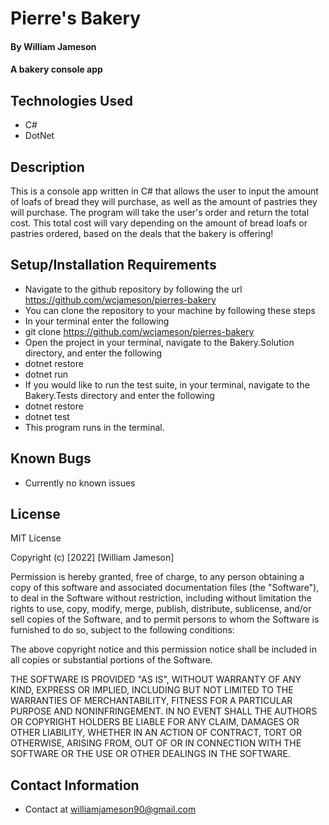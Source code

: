 # Pierre's Bakery

#### By William Jameson

#### A bakery console app

## Technologies Used

* C#
* DotNet

## Description

This is a console app written in C# that allows the user to input the amount of loafs of bread they will purchase, as well as the amount of pastries they will purchase.  The program will take the user's order and return the total cost.  This total cost will vary depending on the amount of bread loafs or pastries ordered, based on the deals that the bakery is offering!

## Setup/Installation Requirements

* Navigate to the github repository by following the url https://github.com/wcjameson/pierres-bakery
* You can clone the repository to your machine by following these steps
* In your terminal enter the following
* git clone https://github.com/wcjameson/pierres-bakery
* Open the project in your terminal, navigate to the Bakery.Solution directory, and enter the following
* dotnet restore
* dotnet run
* If you would like to run the test suite, in your terminal, navigate to the Bakery.Tests directory and enter the following
* dotnet restore
* dotnet test
* This program runs in the terminal.

## Known Bugs

* Currently no known issues

## License
MIT License

Copyright (c) [2022] [William Jameson]

Permission is hereby granted, free of charge, to any person obtaining a copy
of this software and associated documentation files (the "Software"), to deal
in the Software without restriction, including without limitation the rights
to use, copy, modify, merge, publish, distribute, sublicense, and/or sell
copies of the Software, and to permit persons to whom the Software is
furnished to do so, subject to the following conditions:

The above copyright notice and this permission notice shall be included in all
copies or substantial portions of the Software.

THE SOFTWARE IS PROVIDED "AS IS", WITHOUT WARRANTY OF ANY KIND, EXPRESS OR
IMPLIED, INCLUDING BUT NOT LIMITED TO THE WARRANTIES OF MERCHANTABILITY,
FITNESS FOR A PARTICULAR PURPOSE AND NONINFRINGEMENT. IN NO EVENT SHALL THE
AUTHORS OR COPYRIGHT HOLDERS BE LIABLE FOR ANY CLAIM, DAMAGES OR OTHER
LIABILITY, WHETHER IN AN ACTION OF CONTRACT, TORT OR OTHERWISE, ARISING FROM,
OUT OF OR IN CONNECTION WITH THE SOFTWARE OR THE USE OR OTHER DEALINGS IN THE
SOFTWARE.

## Contact Information

* Contact at <williamjameson90@gmail.com>